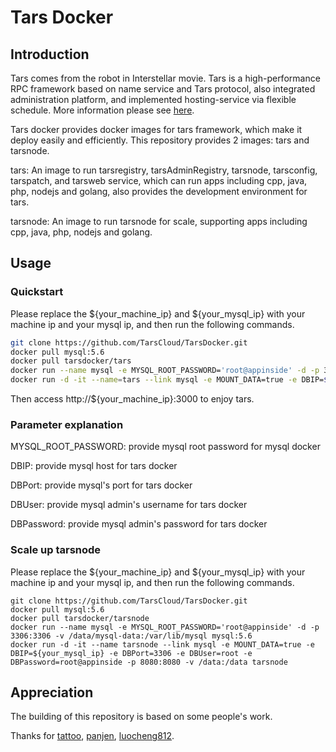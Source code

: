# Tars Docker

## Introduction
Tars comes from the robot in Interstellar movie. Tars is a high-performance RPC framework based on name service and Tars protocol, also integrated administration platform, and implemented hosting-service via flexible schedule. More information please see [here](https://github.com/TarsCloud/Tars/blob/master/Introduction.en.md).

Tars docker provides docker images for tars framework, which make it deploy easily and efficiently. This repository provides 2 images: tars and tarsnode.

tars: An image to run tarsregistry, tarsAdminRegistry, tarsnode, tarsconfig, tarspatch, and tarsweb service, which can run apps including cpp, java, php, nodejs and golang, also provides the development environment for tars.

tarsnode: An image to run tarsnode for scale, supporting apps including cpp, java, php, nodejs and golang.

## Usage
### Quickstart
Please replace the ${your_machine_ip} and ${your_mysql_ip} with your machine ip and your mysql ip, and then run the following commands.
```sh
git clone https://github.com/TarsCloud/TarsDocker.git
docker pull mysql:5.6
docker pull tarsdocker/tars
docker run --name mysql -e MYSQL_ROOT_PASSWORD='root@appinside' -d -p 3306:3306 -v /data/mysql-data:/var/lib/mysql mysql:5.6
docker run -d -it --name=tars --link mysql -e MOUNT_DATA=true -e DBIP=${your_mysql_ip} -e DBPort=3306 -e DBUser=root -e DBPassword=root@appinside -p 3000:3000 -v /data:/data tars
```
Then access http://${your_machine_ip}:3000 to enjoy tars.

### Parameter explanation
MYSQL_ROOT_PASSWORD: provide mysql root password for mysql docker

DBIP: provide mysql host for tars docker

DBPort: provide mysql's port for tars docker

DBUser: provide mysql admin's username for tars docker

DBPassword: provide mysql admin's password for tars docker


### Scale up tarsnode
Please replace the ${your_machine_ip} and ${your_mysql_ip} with your machine ip and your mysql ip, and then run the following commands.
```
git clone https://github.com/TarsCloud/TarsDocker.git
docker pull mysql:5.6
docker pull tarsdocker/tarsnode
docker run --name mysql -e MYSQL_ROOT_PASSWORD='root@appinside' -d -p 3306:3306 -v /data/mysql-data:/var/lib/mysql mysql:5.6
docker run -d -it --name tarsnode --link mysql -e MOUNT_DATA=true -e DBIP=${your_mysql_ip} -e DBPort=3306 -e DBUser=root -e DBPassword=root@appinside -p 8080:8080 -v /data:/data tarsnode
```

## Appreciation
The building of this repository is based on some people's work.

Thanks for [tattoo](https://github.com/TarsDocker), [panjen](https://github.com/panjen/docker-tars), [luocheng812](https://github.com/luocheng812/docker_tars).
